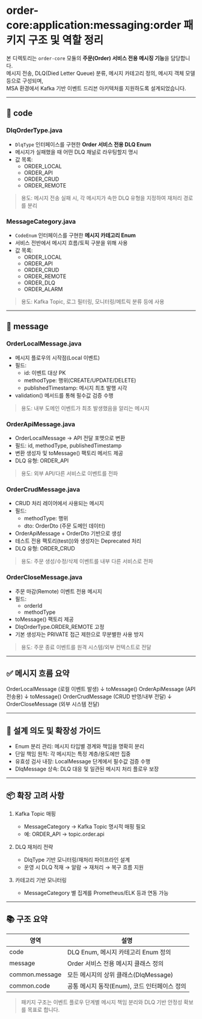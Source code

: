 # order-core:application:messaging:order 패키지 구조 및 역할 정리

본 디렉토리는 `order-core` 모듈의 **주문(Order) 서비스 전용 메시징 기능**을 담당합니다.  
메시지 전송, DLQ(Died Letter Queue) 분류, 메시지 카테고리 정의, 메시지 객체 모델 등으로 구성되며,  
MSA 환경에서 Kafka 기반 이벤트 드리븐 아키텍처를 지원하도록 설계되었습니다.

---

## 📁 code

### DlqOrderType.java
- `DlqType` 인터페이스를 구현한 **Order 서비스 전용 DLQ Enum**
- 메시지가 실패했을 때 어떤 DLQ 채널로 라우팅할지 명시
- 값 목록:
    - ORDER_LOCAL
    - ORDER_API
    - ORDER_CRUD
    - ORDER_REMOTE

> 용도: 메시지 전송 실패 시, 각 메시지가 속한 DLQ 유형을 지정하여 재처리 경로를 분리

### MessageCategory.java
- `CodeEnum` 인터페이스를 구현한 **메시지 카테고리 Enum**
- 서비스 전반에서 메시지 흐름/토픽 구분을 위해 사용
- 값 목록:
    - ORDER_LOCAL
    - ORDER_API
    - ORDER_CRUD
    - ORDER_REMOTE
    - ORDER_DLQ
    - ORDER_ALARM

> 용도: Kafka Topic, 로그 필터링, 모니터링/메트릭 분류 등에 사용

---

## 📁 message

### OrderLocalMessage.java
- 메시지 플로우의 시작점(Local 이벤트)
- 필드:
    - id: 이벤트 대상 PK
    - methodType: 행위(CREATE/UPDATE/DELETE)
    - publishedTimestamp: 메시지 최초 발행 시각
- validation() 메서드를 통해 필수값 검증 수행

> 용도: 내부 도메인 이벤트가 최초 발생했음을 알리는 메시지

### OrderApiMessage.java
- OrderLocalMessage → API 전달 포맷으로 변환
- 필드: id, methodType, publishedTimestamp
- 변환 생성자 및 toMessage() 팩토리 메서드 제공
- DLQ 유형: ORDER_API

> 용도: 외부 API/다른 서비스로 이벤트를 전파

### OrderCrudMessage.java
- CRUD 처리 레이어에서 사용되는 메시지
- 필드:
    - methodType: 행위
    - dto: OrderDto (주문 도메인 데이터)
- OrderApiMessage + OrderDto 기반으로 생성
- 테스트 전용 팩토리(test())와 생성자는 Deprecated 처리
- DLQ 유형: ORDER_CRUD

> 용도: 주문 생성/수정/삭제 이벤트를 내부 다른 서비스로 전파

### OrderCloseMessage.java
- 주문 마감(Remote) 이벤트 전용 메시지
- 필드:
    - orderId
    - methodType
- toMessage() 팩토리 제공
- DlqOrderType.ORDER_REMOTE 고정
- 기본 생성자는 PRIVATE 접근 제한으로 무분별한 사용 방지

> 용도: 주문 종료 이벤트를 원격 시스템/외부 컨텍스트로 전달

---

## ✅ 메시지 흐름 요약

OrderLocalMessage (로컬 이벤트 발생)
↓ toMessage()
OrderApiMessage (API 전송용)
↓ toMessage()
OrderCrudMessage (CRUD 반영/내부 전달)
↓
OrderCloseMessage (외부 시스템 전달)

---

## 📌 설계 의도 및 확장성 가이드

- Enum 분리 관리: 메시지 타입별 경계와 책임을 명확히 분리
- 단일 책임 원칙: 각 메시지는 특정 계층/용도에만 집중
- 유효성 검사 내장: LocalMessage 단계에서 필수값 검증 수행
- DlqMessage 상속: DLQ 대응 및 일관된 메시지 처리 플로우 보장

---

## 📦 확장 고려 사항

1. Kafka Topic 매핑
    - MessageCategory → Kafka Topic 명시적 매핑 필요
    - 예: ORDER_API → topic.order.api

2. DLQ 재처리 전략
    - DlqType 기반 모니터링/재처리 파이프라인 설계
    - 운영 시 DLQ 적재 → 알람 → 재처리 → 복구 흐름 지원

3. 카테고리 기반 모니터링
    - MessageCategory 별 집계를 Prometheus/ELK 등과 연동 가능

---

## 📚 구조 요약

| 영역              | 설명                                         |
|-------------------|----------------------------------------------|
| code              | DLQ Enum, 메시지 카테고리 Enum 정의          |
| message           | Order 서비스 전용 메시지 클래스 정의          |
| common.message    | 모든 메시지의 상위 클래스(DlqMessage)        |
| common.code       | 공통 메시지 동작(Enum), 코드 인터페이스 정의 |

> 패키지 구조는 이벤트 플로우 단계별 메시지 책임 분리와 DLQ 기반 안정성 확보를 목표로 합니다.
